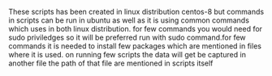 These scripts has been created in linux distribution centos-8 but commands in scripts can be run in ubuntu as well as it is using common commands which uses in both linux distribution.
 for few commands you would need for sudo priviledges so it will be preferred run with  sudo command.for few commands it is needed to install few packages which are mentioned in files where it is used.
 on running few scripts the data will get be captured in another file the path of that file are mentioned in scripts itself   
